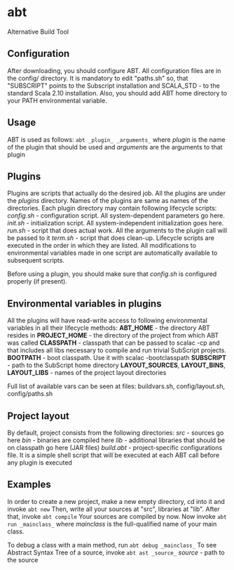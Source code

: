 abt
===

Alternative Build Tool

## Configuration
After downloading, you should configure ABT.
All configuration files are in the config/ directory. It is mandatory to edit "paths.sh" so, that "SUBSCRIPT" points to the Subscript installation and SCALA_STD - to the standard Scala 2.10 installation.
Also, you should add ABT home directory to your PATH environmental variable.

## Usage
ABT is used as follows:
`abt _plugin_ _arguments_`
where _plugin_ is the name of the plugin that should be used and _arguments_ are the arguments to that plugin

## Plugins
Plugins are scripts that actually do the desired job. All the plugins are under the _plugins_ directory. Names of the plugins are same as names of the directories. Each plugin directory may contain following lifecycle scripts:
_config.sh_ - configuration script. All system-dependent parameters go here.
_init.sh_   - initialization script. All system-independent initialization goes here.
_run.sh_    - script that does actual work. All the arguments to the plugin call will be passed to it
_term.sh_   - script that does clean-up.
Lifecycle scripts are executed in the order in which they are listed. All modifications to environmental variables made in one script are automatically available to subsequent scripts.

Before using a plugin, you should make sure that _config.sh_ is configured properly (if present).

## Environmental variables in plugins
All the plugins will have read-write access to following environmental variables in all their lifecycle methods:
**ABT_HOME** - the directory ABT resides in
**PROJECT_HOME** - the directory of the project from which ABT was called
**CLASSPATH** - classpath that can be passed to scalac -cp and that includes all libs necessary to compile and run trivial SubScript projects.
**BOOTPATH** - boot classpath. Use it with scalac -bootclasspath
**SUBSCRIPT** - path to the SubScript home directory
**LAYOUT_SOURCES**, **LAYOUT_BINS**, **LAYOUT_LIBS** - names of the project layout directories

Full list of available vars can be seen at files: buildvars.sh, config/layout.sh, config/paths.sh

## Project layout
By default, project consists from the following directories:
_src_ - sources go here
_bin_ - binaries are compiled here
_lib_ - additional libraries that should be on classpath go here (JAR files)
_build.abt_ - project-specific configurations file. It is a simple shell script that will be executed at each ABT call before any plugin is executed

## Examples
In order to create a new project, make a new empty directory, cd into it and invoke
`abt new`
Then, write all your sources at "src", libraries at "lib". After that, invoke
`abt compile`
Your sources are compiled by now. Now invoke
`abt run _mainclass_`
where _mainclass_ is the full-qualified name of your main class.

To debug a class with a main method, run
`abt debug _mainclass_`
To see Abstract Syntax Tree of a source, invoke
`abt ast _source_`
_source_ - path to the source
